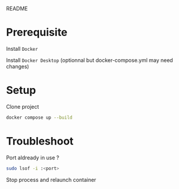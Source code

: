 README

# Prerequisite

Install `Docker`

Install `Docker Desktop` (optionnal but docker-compose.yml may need changes)

# Setup

Clone project

``` bash
docker compose up --build
```

# Troubleshoot

Port aldready in use ?
``` bash
sudo lsof -i :<port>
```

Stop process and relaunch container